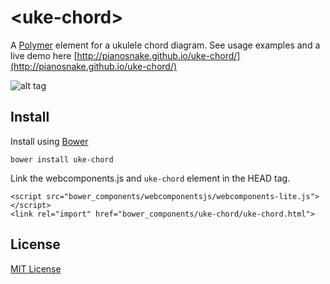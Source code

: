 # &lt;uke-chord&gt;

A [Polymer](https://www.polymer-project.org) element for a ukulele chord diagram. See usage examples and a live demo here [http://pianosnake.github.io/uke-chord/](http://pianosnake.github.io/uke-chord/)

![alt tag](https://raw.githubusercontent.com/pianosnake/polymer-musical-note/master/demo/demo.png)

## Install

Install using [Bower](http://bower.io/)

```
bower install uke-chord
```

Link the webcomponents.js and `uke-chord` element in the HEAD tag.

```
<script src="bower_components/webcomponentsjs/webcomponents-lite.js"></script>
<link rel="import" href="bower_components/uke-chord/uke-chord.html">
```

## License

[MIT License](http://opensource.org/licenses/MIT)